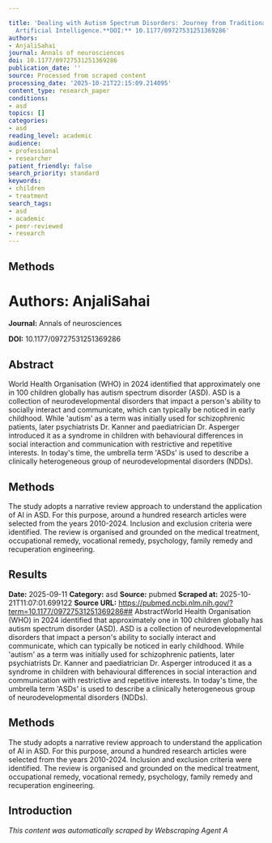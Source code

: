 ```yaml
---

title: 'Dealing with Autism Spectrum Disorders: Journey from Traditional Methods to
  Artificial Intelligence.**DOI:** 10.1177/09727531251369286'
authors:
- AnjaliSahai
journal: Annals of neurosciences
doi: 10.1177/09727531251369286
publication_date: ''
source: Processed from scraped content
processing_date: '2025-10-21T22:15:09.214095'
content_type: research_paper
conditions:
- asd
topics: []
categories:
- asd
reading_level: academic
audience:
- professional
- researcher
patient_friendly: false
search_priority: standard
keywords:
- children
- treatment
search_tags:
- asd
- academic
- peer-reviewed
- research
---
```




## Methods

# **Authors:** AnjaliSahai

**Journal:** Annals of neurosciences

**DOI:** 10.1177/09727531251369286

## Abstract

World Health Organisation (WHO) in 2024 identified that approximately one in 100 children globally has autism spectrum disorder (ASD). ASD is a collection of neurodevelopmental disorders that impact a person's ability to socially interact and communicate, which can typically be noticed in early childhood. While 'autism' as a term was initially used for schizophrenic patients, later psychiatrists Dr. Kanner and paediatrician Dr. Asperger introduced it as a syndrome in children with behavioural differences in social interaction and communication with restrictive and repetitive interests. In today's time, the umbrella term 'ASDs' is used to describe a clinically heterogeneous group of neurodevelopmental disorders (NDDs).
## Methods
The study adopts a narrative review approach to understand the application of AI in ASD. For this purpose, around a hundred research articles were selected from the years 2010-2024. Inclusion and exclusion criteria were identified. The review is organised and grounded on the medical treatment, occupational remedy, vocational remedy, psychology, family remedy and recuperation engineering.
## Results

**Date:** 2025-09-11
**Category:** asd
**Source:** pubmed
**Scraped at:** 2025-10-21T11:07:01.699122
**Source URL:** https://pubmed.ncbi.nlm.nih.gov/?term=10.1177/09727531251369286## AbstractWorld Health Organisation (WHO) in 2024 identified that approximately one in 100 children globally has autism spectrum disorder (ASD). ASD is a collection of neurodevelopmental disorders that impact a person's ability to socially interact and communicate, which can typically be noticed in early childhood. While 'autism' as a term was initially used for schizophrenic patients, later psychiatrists Dr. Kanner and paediatrician Dr. Asperger introduced it as a syndrome in children with behavioural differences in social interaction and communication with restrictive and repetitive interests. In today's time, the umbrella term 'ASDs' is used to describe a clinically heterogeneous group of neurodevelopmental disorders (NDDs).
## Methods
The study adopts a narrative review approach to understand the application of AI in ASD. For this purpose, around a hundred research articles were selected from the years 2010-2024. Inclusion and exclusion criteria were identified. The review is organised and grounded on the medical treatment, occupational remedy, vocational remedy, psychology, family remedy and recuperation engineering.
## Introduction
*This content was automatically scraped by Webscraping Agent A*